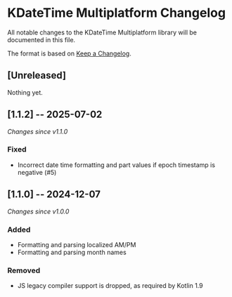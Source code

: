 # KDateTime Multiplatform Changelog

All notable changes to the KDateTime Multiplatform library will be documented in this file.

The format is based on [Keep a Changelog](https://keepachangelog.com/en/1.1.0/).

## [Unreleased]

Nothing yet.


## [1.1.2] -- 2025-07-02

_Changes since v1.1.0_

### Fixed
- Incorrect date time formatting and part values if epoch timestamp is negative (#5)


## [1.1.0] -- 2024-12-07

_Changes since v1.0.0_

### Added
- Formatting and parsing localized AM/PM
- Formatting and parsing month names

### Removed
- JS legacy compiler support is dropped, as required by Kotlin 1.9

